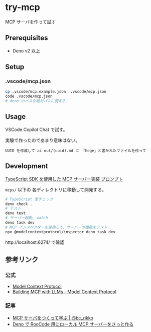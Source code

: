 # try-mcp

MCP サーバを作って試す

## Prerequisites

- Deno v2 以上

## Setup

### .vscode/mcp.json

```sh
cp .vscode/mcp.example.json  .vscode/mcp.json
code .vscode/mcp.json
# deno のパスを絶対パスに変える
```

## Usage

VSCode Copilot Chat で試す。

実験で作ったのであまり意味はない。

```
UUID を作成して ai-out/(uuid).md に 「hoge」と書かれたファイルを作って
```

## Development

[TypeScript SDK を使用した MCP サーバー実装 プロンプト](ai/prompts/create-mcp-server.prompt.md)

`mcps/` 以下の 各ディレクトリに移動して開発する。

```sh
# TypeScript 型チェック
deno check .
# テスト
deno test
# サーバー起動, watch
deno task dev
# MCP インスペクターを使用して、サーバーの機能をテスト
npx @modelcontextprotocol/inspector deno task dev
```

http://localhost:6274/ で確認

## 参考リンク

### 公式

- [Model Context Protocol](https://github.com/modelcontextprotocol)
- [Building MCP with LLMs - Model Context Protocol](https://modelcontextprotocol.io/tutorials/building-mcp-with-llms)

### 記事

- [MCP サーバをつくって学ぶ | @bc_rikko](https://bcrikko.github.io/til/posts/2025-04-07/what-is-mcp/)
- [Deno で RooCode 用にローカル MCP サーバーをさっと作る](https://zenn.dev/mizchi/articles/deno-mcp-server)
